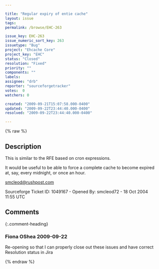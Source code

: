 ```yaml
---

title: "Regular expiry of entie cache"
layout: issue
tags: 
permalink: /browse/EHC-263

issue_key: EHC-263
issue_numeric_sort_key: 263
issuetype: "Bug"
project: "Ehcache Core"
project_key: "EHC"
status: "Closed"
resolution: "Fixed"
priority: ""
components: ""
labels: 
assignee: "drb"
reporter: "sourceforgetracker"
votes:  0
watchers: 0

created: "2009-09-21T15:07:58.000-0400"
updated: "2009-09-22T23:44:40.000-0400"
resolved: "2009-09-22T23:44:40.000-0400"

---
```




{% raw %}



## Description

<div markdown="1" class="description">

This is similar to the RFE based on cron expressions.

It would be useful to be able to force a complete cache 
to become expired at, say, every midnight, or once an 
hour.

smcleod@rushpost.com

Sourceforge Ticket ID: 1049167 - Opened By: smcleod72 - 18 Oct 2004 11:55 UTC

</div>

## Comments


{:.comment-heading}
### **Fiona OShea** <span class="date">2009-09-22</span>

<div markdown="1" class="comment">

Re-opening so that I can properly close out these issues and have correct Resolution status in Jira

</div>



{% endraw %}

